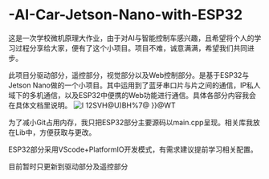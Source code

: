 # -AI-Car-Jetson-Nano-with-ESP32
这是一次学校微机原理大作业，由于对AI与智能控制车感兴趣，且希望将个人的学习过程分享给大家，便有了这个小项目。项目不难，诚意满满，希望我们共同进步。

此项目分驱动部分，遥控部分，视觉部分以及Web控制部分。是基于ESP32与Jetson Nano做的一个小项目。其中运用到了蓝牙串口片与片之间的通信，IP私人域下的多机通信，以及ESP32中便携的Web功能进行通信。具体各部分内容我会在具体文档里说明。
![I 12SVH@U`)BH%7@ }}`@WT](https://github.com/HerryDeng2004/Smart-AI-Car-Jetson-Nano-with-ESP32-/assets/134835469/3215ea22-36e8-4adc-b3be-f7703552720d)


为了减小Git占用内存，我只把ESP32部分主要源码以main.cpp呈现。相关库我放在Lib中，方便获取与更改。

ESP32部分采用VScode+PlatformIO开发模式，有需求建议提前学习相关配置。

目前暂时只更新到驱动部分及遥控部分
